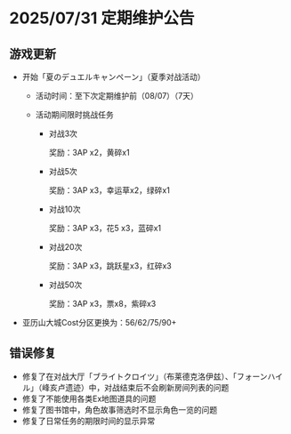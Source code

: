 # 2025/07/31 定期维护公告

## 游戏更新

- 开始「夏のデュエルキャンペーン」（夏季对战活动）

  - 活动时间：至下次定期维护前（08/07）（7天）

  - 活动期间限时挑战任务

    - 对战3次

      奖励：3AP x2，黄碎x1

    - 对战5次

      奖励：3AP x3，幸运草x2，绿碎x1

    - 对战10次

      奖励：3AP x3，花5 x3，蓝碎x1

    - 对战20次

      奖励：3AP x3，跳跃星x3，红碎x3

    - 对战50次

      奖励：3AP x3，票x8，紫碎x3

- 亚历山大城Cost分区更换为：56/62/75/90+

## 错误修复

- 修复了在对战大厅「ブライトクロイツ」（布莱德克洛伊兹）、「フォーンハイル」（峰亥卢遗迹）中，对战结束后不会刷新房间列表的问题
- 修复了不能使用各类Ex地图道具的问题
- 修复了图书馆中，角色故事筛选时不显示角色一览的问题
- 修复了日常任务的期限时间的显示异常